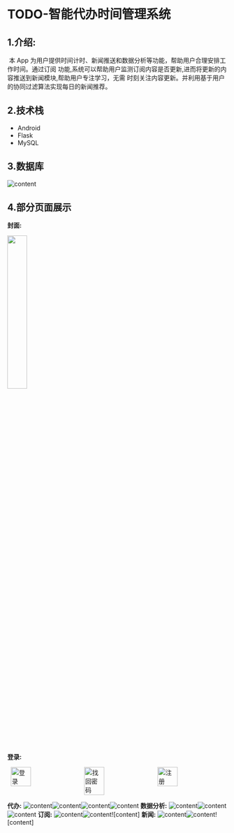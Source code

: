 # TODO-智能代办时间管理系统

## 1.介绍:

​	本 App 为用户提供时间计时、新闻推送和数据分析等功能，帮助用户合理安排工作时间。通过订阅 功能,系统可以帮助用户监测订阅内容是否更新,进而将更新的内容推送到新闻模块,帮助用户专注学习，无需 时刻关注内容更新。并利用基于用户的协同过滤算法实现每日的新闻推荐。

## 2.技术栈

* Android
* Flask
* MySQL

## 3.数据库

![content](./fig/数据库.png)

## 4.部分页面展示
**封面:**

<img src="./fig/封面.png" style="width: 30%; height: auto;" />

**登录:**
<div style="display: flex; justify-content: space-around;">
    <img src="./fig/登录.png" style="width: 30%; height: auto;" alt="登录">
    <img src="./fig/找回密码.png" style="width: 30%; height: auto;" alt="找回密码">
    <img src="./fig/注册.png" style="width: 30%; height: auto;" alt="注册">
</div>

**代办:**
![content](./fig/代办.png)![content](./fig/添加代办.png)![content](./fig/开启代办.png)![content](./fig/查看代办详情.png)
**数据分析:**
![content](./fig/饼图.png)![content](./fig/雷达图.png)![content](./fig/折线图.png)
**订阅:**
![content](./fig/添加订阅.png)![content](./fig/开启订阅.png)![content]
**新闻:**
![content](./fig/新闻页面.png)![content](./fig/查看新闻.png)![content]
